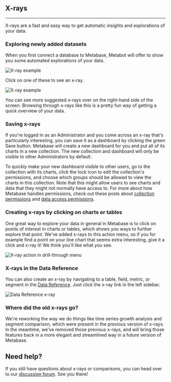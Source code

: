 ## X-rays
---
X-rays are a fast and easy way to get automatic insights and explorations of your data.

### Exploring newly added datasets

When you first connect a database to Metabase, Metabot will offer to show you some automated explorations of your data.

![X-ray example](.images/x-rays/suggestions.png)

Click on one of these to see an x-ray.

![X-ray example](.images/x-rays/example.png)

You can see more suggested x-rays over on the right-hand side of the screen. Browsing through x-rays like this is a pretty fun way of getting a quick overview of your data.

### Saving x-rays

If you're logged in as an Administrator and you come across an x-ray that's particularly interesting, you can save it as a dashboard by clicking the green Save button. Metabase will create a new dashboard for you and put all of its charts in a new collection. The new collection and dashboard will only be visible to other Administrators by default.

To quickly make your new dashboard visible to other users, go to the collection with its charts, click the lock icon to edit the collection's permissions, and choose which groups should be allowed to view the charts in this collection. Note that this might allow users to see charts and data that they might not normally have access to. For more about how Metabase handles permissions, check out these posts about [collection permissions](../administration-guide/06-collections.md) and [data access permissions](../administration-guide/05-setting-permissions.md).

### Creating x-rays by clicking on charts or tables

One great way to explore your data in general in Metabase is to click on points of interest in charts or tables, which shows you ways to further explore that point. We've added x-rays to this action menu, so if you for example find a point on your line chart that seems extra interesting, give it a click and x-ray it! We think you'll like what you see.

![X-ray action in drill-through menu](.images/x-rays/drill-through.png)

### X-rays in the Data Reference

You can also create an x-ray by navigating to a table, field, metric, or segment in the [Data Reference](./12-data-model-reference.md). Just click the x-ray link in the left sidebar.

![Data Reference x-ray](.images/x-rays/data-reference.png)

### Where did the old x-rays go?

We're reworking the way we do things like time series growth analysis and segment comparison, which were present in the previous version of x-rays. In the meantime, we've removed those previous x-rays, and will bring those features back in a more elegant and streamlined way in a future version of Metabase.

## Need help?
If you still have questions about x-rays or comparisons, you can head over to our [discussion forum](http://discourse.metabase.com/). See you there!

